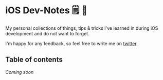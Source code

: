 # iOS Dev-Notes 🗒 🚀
My personal collections of things, tips & tricks I've learned in during iOS development and do not want to forget.

I'm happy for any feedback, so feel free to write me on [twitter](https://twitter.com/iamfelixm).

## Table of contents

*Coming soon*
